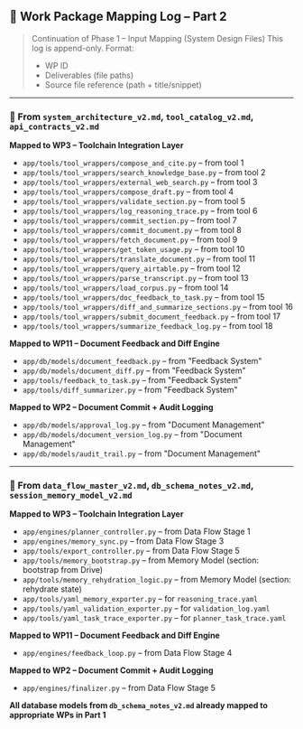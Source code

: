 ## 🧩 Work Package Mapping Log – Part 2

> Continuation of Phase 1 – Input Mapping (System Design Files)
> This log is append-only. Format:
> - WP ID
> - Deliverables (file paths)
> - Source file reference (path + title/snippet)

---

### 🔹 From `system_architecture_v2.md`, `tool_catalog_v2.md`, `api_contracts_v2.md`

**Mapped to WP3 – Toolchain Integration Layer**
- `app/tools/tool_wrappers/compose_and_cite.py` – from tool 1
- `app/tools/tool_wrappers/search_knowledge_base.py` – from tool 2
- `app/tools/tool_wrappers/external_web_search.py` – from tool 3
- `app/tools/tool_wrappers/compose_draft.py` – from tool 4
- `app/tools/tool_wrappers/validate_section.py` – from tool 5
- `app/tools/tool_wrappers/log_reasoning_trace.py` – from tool 6
- `app/tools/tool_wrappers/commit_section.py` – from tool 7
- `app/tools/tool_wrappers/commit_document.py` – from tool 8
- `app/tools/tool_wrappers/fetch_document.py` – from tool 9
- `app/tools/tool_wrappers/get_token_usage.py` – from tool 10
- `app/tools/tool_wrappers/translate_document.py` – from tool 11
- `app/tools/tool_wrappers/query_airtable.py` – from tool 12
- `app/tools/tool_wrappers/parse_transcript.py` – from tool 13
- `app/tools/tool_wrappers/load_corpus.py` – from tool 14
- `app/tools/tool_wrappers/doc_feedback_to_task.py` – from tool 15
- `app/tools/tool_wrappers/diff_and_summarize_sections.py` – from tool 16
- `app/tools/tool_wrappers/submit_document_feedback.py` – from tool 17
- `app/tools/tool_wrappers/summarize_feedback_log.py` – from tool 18

**Mapped to WP11 – Document Feedback and Diff Engine**
- `app/db/models/document_feedback.py` – from "Feedback System"
- `app/db/models/document_diff.py` – from "Feedback System"
- `app/tools/feedback_to_task.py` – from "Feedback System"
- `app/tools/diff_summarizer.py` – from "Feedback System"

**Mapped to WP2 – Document Commit + Audit Logging**
- `app/db/models/approval_log.py` – from "Document Management"
- `app/db/models/document_version_log.py` – from "Document Management"
- `app/db/models/audit_trail.py` – from "Document Management"

---

### 🔹 From `data_flow_master_v2.md`, `db_schema_notes_v2.md`, `session_memory_model_v2.md`

**Mapped to WP3 – Toolchain Integration Layer**
- `app/engines/planner_controller.py` – from Data Flow Stage 1
- `app/engines/memory_sync.py` – from Data Flow Stage 3
- `app/tools/export_controller.py` – from Data Flow Stage 5
- `app/tools/memory_bootstrap.py` – from Memory Model (section: bootstrap from Drive)
- `app/tools/memory_rehydration_logic.py` – from Memory Model (section: rehydrate state)
- `app/tools/yaml_memory_exporter.py` – for `reasoning_trace.yaml`
- `app/tools/yaml_validation_exporter.py` – for `validation_log.yaml`
- `app/tools/yaml_task_trace_exporter.py` – for `planner_task_trace.yaml`

**Mapped to WP11 – Document Feedback and Diff Engine**
- `app/engines/feedback_loop.py` – from Data Flow Stage 4

**Mapped to WP2 – Document Commit + Audit Logging**
- `app/engines/finalizer.py` – from Data Flow Stage 5

**All database models from `db_schema_notes_v2.md` already mapped to appropriate WPs in Part 1**